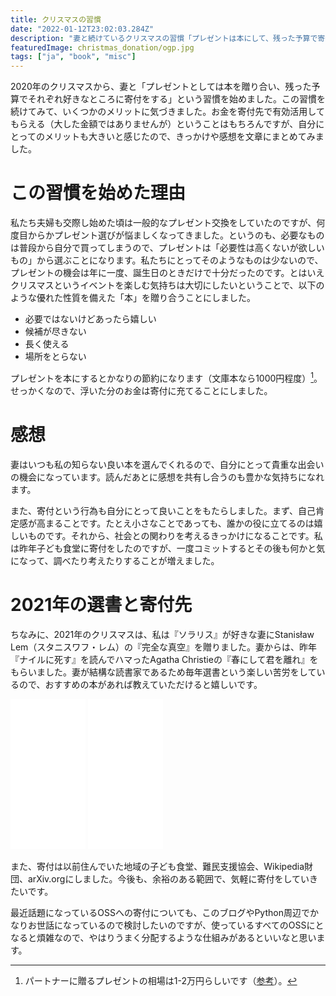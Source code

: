 ```yaml
---
title: クリスマスの習慣
date: "2022-01-12T23:02:03.284Z"
description: "妻と続けているクリスマスの習慣「プレゼントは本にして、残った予算で寄付をする」を紹介します。"
featuredImage: christmas_donation/ogp.jpg
tags: ["ja", "book", "misc"]
---
```


2020年のクリスマスから、妻と「プレゼントとしては本を贈り合い、残った予算でそれぞれ好きなところに寄付をする」という習慣を始めました。この習慣を続けてみて、いくつかのメリットに気づきました。お金を寄付先で有効活用してもらえる（大した金額ではありませんが）ということはもちろんですが、自分にとってのメリットも大きいと感じたので、きっかけや感想を文章にまとめてみました。

# この習慣を始めた理由
私たち夫婦も交際し始めた頃は一般的なプレゼント交換をしていたのですが、何度目からかプレゼント選びが悩ましくなってきました。というのも、必要なものは普段から自分で買ってしまうので、プレゼントは「必要性は高くないが欲しいもの」から選ぶことになります。私たちにとってそのようなものは少ないので、プレゼントの機会は年に一度、誕生日のときだけで十分だったのです。とはいえクリスマスというイベントを楽しむ気持ちは大切にしたいということで、以下のような優れた性質を備えた「本」を贈り合うことにしました。

- 必要ではないけどあったら嬉しい
- 候補が尽きない
- 長く使える
- 場所をとらない

プレゼントを本にするとかなりの節約になります（文庫本なら1000円程度）[^1]。せっかくなので、浮いた分のお金は寄付に充てることにしました。

# 感想
妻はいつも私の知らない良い本を選んでくれるので、自分にとって貴重な出会いの機会になっています。読んだあとに感想を共有し合うのも豊かな気持ちになれます。

また、寄付という行為も自分にとって良いことをもたらしました。まず、自己肯定感が高まることです。たとえ小さなことであっても、誰かの役に立てるのは嬉しいものです。それから、社会との関わりを考えるきっかけになることです。私は昨年子ども食堂に寄付をしたのですが、一度コミットするとその後も何かと気になって、調べたり考えたりすることが増えました。

# 2021年の選書と寄付先
ちなみに、2021年のクリスマスは、私は『ソラリス』が好きな妻にStanisław Lem（スタニスワフ・レム）の『完全な真空』を贈りました。妻からは、昨年『ナイルに死す』を読んでハマったAgatha Christieの『春にして君を離れ』をもらいました。妻が結構な読書家であるため毎年選書という楽しい苦労をしているので、おすすめの本があれば教えていただけると嬉しいです。

<iframe style="width:120px;height:240px;" marginwidth="0" marginheight="0" scrolling="no" frameborder="0" src="//rcm-fe.amazon-adsystem.com/e/cm?lt1=_blank&bc1=000000&IS2=1&bg1=FFFFFF&fc1=000000&lc1=0000FF&t=hippocampus09-22&language=ja_JP&o=9&p=8&l=as4&m=amazon&f=ifr&ref=as_ss_li_til&asins=4309464998&linkId=1061caa61868427db0adbc80f74470f7"></iframe>

<iframe style="width:120px;height:240px;" marginwidth="0" marginheight="0" scrolling="no" frameborder="0" src="//rcm-fe.amazon-adsystem.com/e/cm?lt1=_blank&bc1=000000&IS2=1&bg1=FFFFFF&fc1=000000&lc1=0000FF&t=hippocampus09-22&language=ja_JP&o=9&p=8&l=as4&m=amazon&f=ifr&ref=as_ss_li_til&asins=4151300813&linkId=0789a9835579f7d82e4d3aa201638b33"></iframe>

また、寄付は以前住んでいた地域の子ども食堂、難民支援協会、Wikipedia財団、arXiv.orgにしました。今後も、余裕のある範囲で、気軽に寄付をしていきたいです。

最近話題になっているOSSへの寄付についても、このブログやPython周辺でかなりお世話になっているので検討したいのですが、使っているすべてのOSSにとなると煩雑なので、やはりうまく分配するような仕組みがあるといいなと思います。

[^1]:
    パートナーに贈るプレゼントの相場は1-2万円らしいです（[参考](https://insight.rakuten.co.jp/report/20211215/)）。